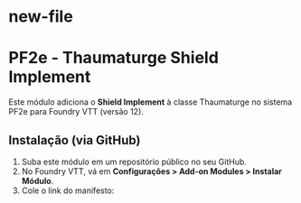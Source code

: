 # new-file
# PF2e - Thaumaturge Shield Implement

Este módulo adiciona o **Shield Implement** à classe Thaumaturge no sistema PF2e para Foundry VTT (versão 12).

## Instalação (via GitHub)
1. Suba este módulo em um repositório público no seu GitHub.
2. No Foundry VTT, vá em **Configurações > Add-on Modules > Instalar Módulo**.
3. Cole o link do manifesto:
